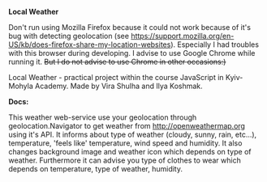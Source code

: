 **Local Weather**

Don't run using Mozilla Firefox because it could not work because of it's bug with 
detecting geolocation (see https://support.mozilla.org/en-US/kb/does-firefox-share-my-location-websites).
Especially I had troubles with this browser during developing. 
I advise to use Google Chrome while running it.
~~But I do not advise to use Chrome in other occasions:)~~

Local Weather - practical project within the course JavaScript in Kyiv-Mohyla Academy.
Made by Vira Shulha and Ilya Koshmak.
 
 
**Docs:**

This weather web-service use your geolocation through geolocation.Navigator to get weather from http://openweathermap.org using it's API.
It informs about type of weather (cloudy, sunny, rain, etc...), temperature, 'feels like' temperature, wind speed and humidity.
It also changes background image and weather icon which depends on type of weather. 
Furthermore it can advise you type of clothes to wear which depends on temperature, type of weather, humidity.
